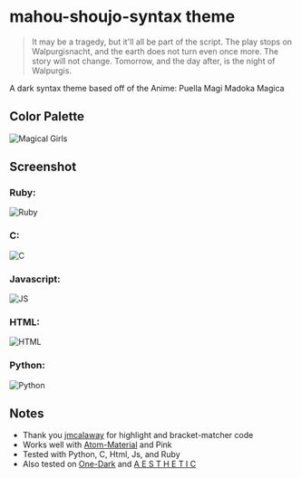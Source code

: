 # mahou-shoujo-syntax theme

>It may be a tragedy, but it'll all be part of the script.
The play stops on Walpurgisnacht,
and the earth does not turn even once more.
The story will not change.
Tomorrow, and the day after, is the night of Walpurgis.

A dark syntax theme based off of the Anime: Puella Magi Madoka Magica

## Color Palette

![Magical Girls](https://u.pomf.is/jqlbpr.png)

## Screenshot

### Ruby:

![Ruby](https://u.pomf.is/oymdaw.png)

### C:

![C](https://u.pomf.is/ifszxi.png)

### Javascript:

![JS](https://u.pomf.is/xjyqmt.png)

### HTML:

![HTML](https://u.pomf.is/yiicrw.png)

### Python:

![Python](https://u.pomf.is/fgptti.png)

## Notes
- Thank you [jmcalaway](https://github.com/jmcalaway) for highlight and bracket-matcher code
- Works well with [Atom-Material](https://atom.io/themes/atom-material-ui) and Pink
- Tested with Python, C, Html, Js, and Ruby
- Also tested on [One-Dark](https://atom.io/themes/one-dark-ui) and [A E S T H E T I C](https://atom.io/themes/aesthetic-ui)

